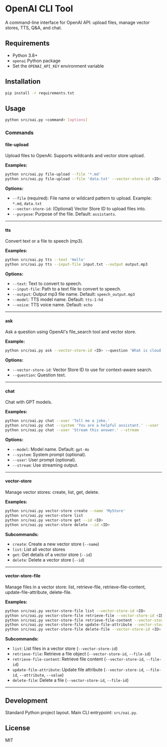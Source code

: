 # OpenAI CLI Tool

A command-line interface for OpenAI API: upload files, manage vector stores, TTS, Q&A, and chat.

## Requirements

- Python 3.8+
- `openai` Python package
- Set the `OPENAI_API_KEY` environment variable

## Installation

```bash
pip install -r requirements.txt
```

## Usage

```bash
python src/oai.py <command> [options]
```

### Commands

#### file-upload

Upload files to OpenAI. Supports wildcards and vector store upload.

**Examples:**
```bash
python src/oai.py file-upload --file '*.md'
python src/oai.py file-upload --file 'data.txt' --vector-store-id <ID>
```

**Options:**
- `--file` (required): File name or wildcard pattern to upload. Example: `*.md`, `data.txt`
- `--vector-store-id`: (Optional) Vector Store ID to upload files into.
- `--purpose`: Purpose of the file. Default: `assistants`.

---

#### tts

Convert text or a file to speech (mp3).

**Examples:**
```bash
python src/oai.py tts --text 'Hello'
python src/oai.py tts --input-file input.txt --output output.mp3
```

**Options:**
- `--text`: Text to convert to speech.
- `--input-file`: Path to a text file to convert to speech.
- `--output`: Output mp3 file name. Default: `speech_output.mp3`
- `--model`: TTS model name. Default: `tts-1-hd`
- `--voice`: TTS voice name. Default: `echo`

---

#### ask

Ask a question using OpenAI's file_search tool and vector store.

**Example:**
```bash
python src/oai.py ask --vector-store-id <ID> --question 'What is cloud computing?'
```

**Options:**
- `--vector-store-id`: Vector Store ID to use for context-aware search.
- `--question`: Question text.

---

#### chat

Chat with GPT models.

**Examples:**
```bash
python src/oai.py chat --user 'Tell me a joke.'
python src/oai.py chat --system 'You are a helpful assistant.' --user 'Summarize this.'
python src/oai.py chat --user 'Stream this answer.' --stream
```

**Options:**
- `--model`: Model name. Default: `gpt-4o`
- `--system`: System prompt (optional).
- `--user`: User prompt (optional).
- `--stream`: Use streaming output.

---

#### vector-store

Manage vector stores: create, list, get, delete.

**Examples:**
```bash
python src/oai.py vector-store create --name 'MyStore'
python src/oai.py vector-store list
python src/oai.py vector-store get --id <ID>
python src/oai.py vector-store delete --id <ID>
```

**Subcommands:**
- `create`: Create a new vector store (`--name`)
- `list`: List all vector stores
- `get`: Get details of a vector store (`--id`)
- `delete`: Delete a vector store (`--id`)

---

#### vector-store-file

Manage files in a vector store: list, retrieve-file, retrieve-file-content, update-file-attribute, delete-file.

**Examples:**
```bash
python src/oai.py vector-store-file list --vector-store-id <ID>
python src/oai.py vector-store-file retrieve-file --vector-store-id <ID> --file-id <FILE_ID>
python src/oai.py vector-store-file retrieve-file-content --vector-store-id <ID> --file-id <FILE_ID>
python src/oai.py vector-store-file update-file-attribute --vector-store-id <ID> --file-id <FILE_ID> --attribute metadata --value '{"key":"value"}'
python src/oai.py vector-store-file delete-file --vector-store-id <ID> --file-id <FILE_ID>
```

**Subcommands:**
- `list`: List files in a vector store (`--vector-store-id`)
- `retrieve-file`: Retrieve a file object (`--vector-store-id`, `--file-id`)
- `retrieve-file-content`: Retrieve file content (`--vector-store-id`, `--file-id`)
- `update-file-attribute`: Update file attribute (`--vector-store-id`, `--file-id`, `--attribute`, `--value`)
- `delete-file`: Delete a file (`--vector-store-id`, `--file-id`)

---

## Development

Standard Python project layout. Main CLI entrypoint: `src/oai.py`.

## License

MIT

